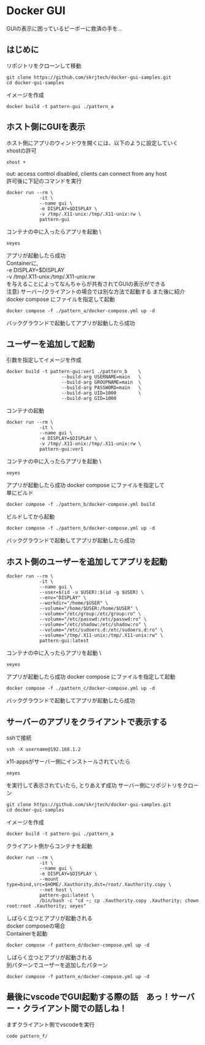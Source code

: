 # Docker GUI
GUIの表示に困っているピーポーに救済の手を...
## はじめに
リポジトリをクローンして移動
```
git clone https://github.com/skrjtech/docker-gui-samples.git
cd docker-gui-samples
```
イメージを作成
```
docker build -t pattern-gui ./pattern_a
```
## ホスト側にGUIを表示
ホスト側にアプリのウィンドウを開くには、以下のように設定していく \
xhostの許可
```
xhost +
```
out: access control disabled, clients can connect from any host \
許可後に下記のコマンドを実行
```
docker run --rm \
            -it \
            --name gui \
            -e DISPLAY=$DISPLAY \
            -v /tmp/.X11-unix:/tmp/.X11-unix:rw \
            pattern-gui
```
コンテナの中に入ったらアプリを起動 \
```
xeyes
```
アプリが起動したら成功 \
Containerに, \
-e DISPLAY=$DISPLAY \
-v /tmp/.X11-unix:/tmp/.X11-unix:rw \
を与えることによってなんちゃらが共有されてGUIの表示ができる \
注意) サーバー/クライアントの場合では別な方法で起動する また後に紹介 \
docker compose にファイルを指定して起動
```
docker compose -f ./pattern_a/docker-compose.yml up -d
```
バックグラウンドで起動してアプリが起動したら成功
## ユーザーを追加して起動
引数を指定してイメージを作成
```
docker build -t pattern-gui:ver1 ./pattern_b    \
                    --build-arg USERNAME=main   \
                    --build-arg GROUPNAME=main  \
                    --build-arg PASSWORD=main   \
                    --build-arg UID=1000        \
                    --build-arg GID=1000
```
コンテナの起動
```
docker run --rm \
            -it \
            --name gui \
            -e DISPLAY=$DISPLAY \
            -v /tmp/.X11-unix:/tmp/.X11-unix:rw \
            pattern-gui:ver1
```
コンテナの中に入ったらアプリを起動 \
```
xeyes
```
アプリが起動したら成功
docker compose にファイルを指定して \
単にビルド
```
docker compose -f ./pattern_b/docker-compose.yml build
```
ビルドしてから起動
```
docker compose -f ./pattern_b/docker-compose.yml up -d
```
バックグラウンドで起動してアプリが起動したら成功
## ホスト側のユーザーを追加してアプリを起動
```
docker run --rm \
            -it \
            --name gui \
            --user=$(id -u $USER):$(id -g $USER) \
            --env="DISPLAY" \
            --workdir="/home/$USER" \
            --volume="/home/$USER:/home/$USER" \
            --volume="/etc/group:/etc/group:ro" \
            --volume="/etc/passwd:/etc/passwd:ro" \
            --volume="/etc/shadow:/etc/shadow:ro" \
            --volume="/etc/sudoers.d:/etc/sudoers.d:ro" \
            --volume="/tmp/.X11-unix:/tmp/.X11-unix:rw" \
            pattern-gui:latest
```
コンテナの中に入ったらアプリを起動 \
```
xeyes
```
アプリが起動したら成功
docker compose にファイルを指定して起動
```
docker compose -f ./pattern_c/docker-compose.yml up -d
```
バックグラウンドで起動してアプリが起動したら成功
## サーバーのアプリをクライアントで表示する
sshで接続
```
ssh -X username@192.168.1.2
```
x11-appsがサーバー側にインストールされていたら
```
xeyes
```
を実行して表示されていたら, とりあえず成功
サーバー側にリポジトリをクローン
```
git clone https://github.com/skrjtech/docker-gui-samples.git
cd docker-gui-samples
```
イメージを作成
```
docker build -t pattern-gui ./pattern_a
```
クライアント側からコンテナを起動
```
docker run --rm \
            -it \
            --name gui \
            -e DISPLAY=$DISPLAY \
            --mount type=bind,src=$HOME/.Xauthority,dst=/root/.Xauthority.copy \
            --net host \
            pattern-gui:latest \
            /bin/bash -c "cd ~; cp .Xauthority.copy .Xauthority; chown root:root .Xauthority; xeyes"
```
しばらく立つとアプリが起動される \
docker composeの場合 \
Containerを起動
```
docker compose -f pattern_d/docker-compose.yml up -d
```
しばらく立つとアプリが起動される  \
別パターンでユーザーを追加したパターン
```
docker compose -f pattern_e/docker-compose.yml up -d
```
## 最後にvscodeでGUI起動する際の話　あっ！サーバー・クライアント間での話しね！
まずクライアント側でvscodeを実行
```
code pattern_f/
```
